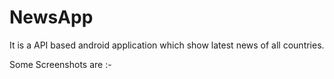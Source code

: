 # NewsApp
It is a API based android application which show latest news of all countries.

Some Screenshots are :-


